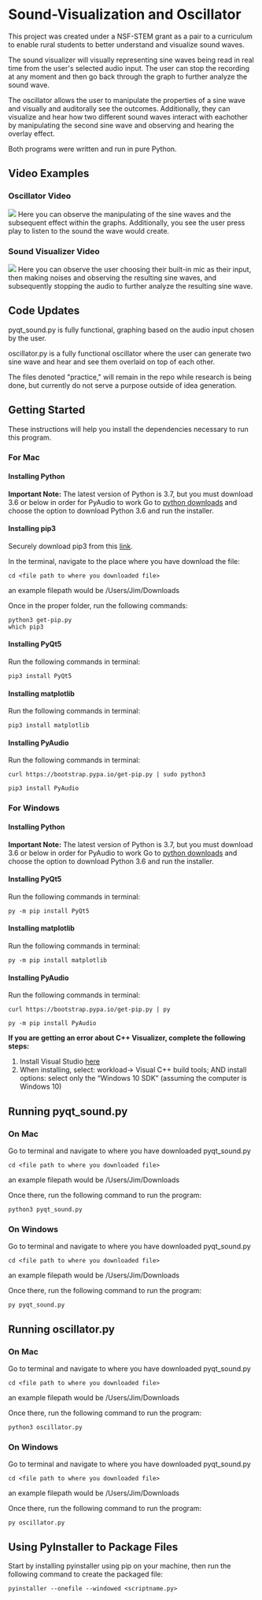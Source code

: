 # Sound-Visualization and Oscillator
This project was created under a NSF-STEM grant as a pair to a curriculum to enable rural students to better understand and visualize sound waves.

The sound visualizer will visually representing sine waves being read in real time from the user's selected audio input. The user can stop the recording at any moment and then go back through the graph to further analyze the sound wave.

The oscillator allows the user to manipulate the properties of a sine wave and visually and auditorally see the outcomes. Additionally, they can visualize and hear how two different sound waves interact with eachother by manipulating the second sine wave and observing and hearing the overlay effect.

Both programs were written and run in pure Python.

## Video Examples
### Oscillator Video
![](sineWaves.gif)
Here you can observe the manipulating of the sine waves and the subsequent effect within the graphs. Additionally, you see the user press play to listen to the sound the wave would create.

### Sound Visualizer Video
![](soundOscillator.gif)
Here you can observe the user choosing their built-in mic as their input, then making noises and observing the resulting sine waves, and subsequently stopping the audio to further analyze the resulting sine wave.

## Code Updates
pyqt_sound.py is fully functional, graphing based on the audio input chosen by the user.

oscillator.py is a fully functional oscillator where the user can generate two sine wave and hear and see them overlaid on top of each other.

The files denoted "practice," will remain in the repo while research is being done, but currently do not serve a purpose outside of idea generation.

## Getting Started

These instructions will help you install the dependencies necessary to run this program.

### For Mac

#### Installing Python
**Important Note:** The latest version of Python is 3.7, but you must download 3.6 or below in order for PyAudio to work
Go to [python downloads](https://www.python.org/downloads/) and choose the option to download Python 3.6 and run the installer.

#### Installing pip3
Securely download pip3 from this [link](https://pip.pypa.io/en/stable/installing/).

In the terminal, navigate to the place where you have download the file:
```
cd <file path to where you downloaded file>
```
an example filepath would be /Users/Jim/Downloads

Once in the proper folder, run the following commands:
```
python3 get-pip.py
which pip3
```

#### Installing PyQt5

Run the following commands in terminal:

```
pip3 install PyQt5
```

#### Installing matplotlib

Run the following commands in terminal:

```
pip3 install matplotlib
```

#### Installing PyAudio

Run the following commands in terminal:

```
curl https://bootstrap.pypa.io/get-pip.py | sudo python3
```
```
pip3 install PyAudio
```

### For Windows

#### Installing Python
**Important Note:** The latest version of Python is 3.7, but you must download 3.6 or below in order for PyAudio to work
Go to [python downloads](https://www.python.org/downloads/) and choose the option to download Python 3.6 and run the installer.

#### Installing PyQt5
Run the following commands in terminal:

```
py -m pip install PyQt5
```

#### Installing matplotlib

Run the following commands in terminal:

```
py -m pip install matplotlib
```

#### Installing PyAudio

Run the following commands in terminal:

```
curl https://bootstrap.pypa.io/get-pip.py | py
```
```
py -m pip install PyAudio
```

**If you are getting an error about C++ Visualizer, complete the following steps:**
1. Install Visual Studio [here](https://visualstudio.microsoft.com/thank-you-downloading-visual-studio/?sku=BuildTools&rel=15)
2. When installing, select: workload-> Visual C++ build tools; AND install options: select only the “Windows 10 SDK” (assuming the computer is Windows 10)

## Running pyqt_sound.py

### On Mac
Go to terminal and navigate to where you have downloaded pyqt_sound.py
```
cd <file path to where you downloaded file>
```
an example filepath would be /Users/Jim/Downloads

Once there, run the following command to run the program:
```
python3 pyqt_sound.py
```

### On Windows
Go to terminal and navigate to where you have downloaded pyqt_sound.py
```
cd <file path to where you downloaded file>
```
an example filepath would be /Users/Jim/Downloads

Once there, run the following command to run the program:
```
py pyqt_sound.py
```
## Running oscillator.py

### On Mac
Go to terminal and navigate to where you have downloaded pyqt_sound.py
```
cd <file path to where you downloaded file>
```
an example filepath would be /Users/Jim/Downloads

Once there, run the following command to run the program:
```
python3 oscillator.py
```

### On Windows
Go to terminal and navigate to where you have downloaded pyqt_sound.py
```
cd <file path to where you downloaded file>
```
an example filepath would be /Users/Jim/Downloads

Once there, run the following command to run the program:
```
py oscillator.py
```

## Using PyInstaller to Package Files
Start by installing pyinstaller using pip on your machine, then run the following command to create the packaged file:

```
pyinstaller --onefile --windowed <scriptname.py>
```

